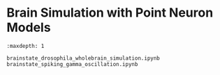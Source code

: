 # Brain Simulation with Point Neuron Models


```{toctree}
:maxdepth: 1

brainstate_drosophila_wholebrain_simulation.ipynb
brainstate_spiking_gamma_oscillation.ipynb
```




